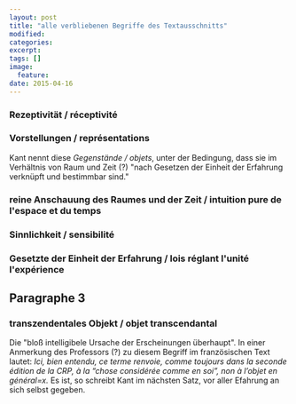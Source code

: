 ```yaml
---
layout: post
title: "alle verbliebenen Begriffe des Textausschnitts"
modified:
categories: 
excerpt:
tags: []
image:
  feature:
date: 2015-04-16
---
```

### Rezeptivität / réceptivité  

### Vorstellungen / représentations
Kant nennt diese *Gegenstände / objets*, unter der Bedingung, dass sie im Verhältnis von Raum und Zeit (?) "nach Gesetzen der Einheit der Erfahrung verknüpft und bestimmbar sind."

### reine Anschauung des Raumes und der Zeit /  intuition pure de l'espace et du temps  

### Sinnlichkeit / sensibilité  

### Gesetzte der Einheit der Erfahrung / lois réglant l'unité l'expérience  

## Paragraphe 3

### transzendentales Objekt / objet transcendantal
Die "bloß intelligibele Ursache der Erscheinungen überhaupt". In einer Anmerkung des Professors (?) zu diesem Begriff im französischen Text lautet: *Ici, bien entendu, ce terme renvoie, comme toujours dans la seconde édition de la CRP, à la “chose considérée comme en soi”, non à l’objet en général=x.* Es ist, so schreibt Kant im nächsten Satz, vor aller Efahrung an sich selbst gegeben.